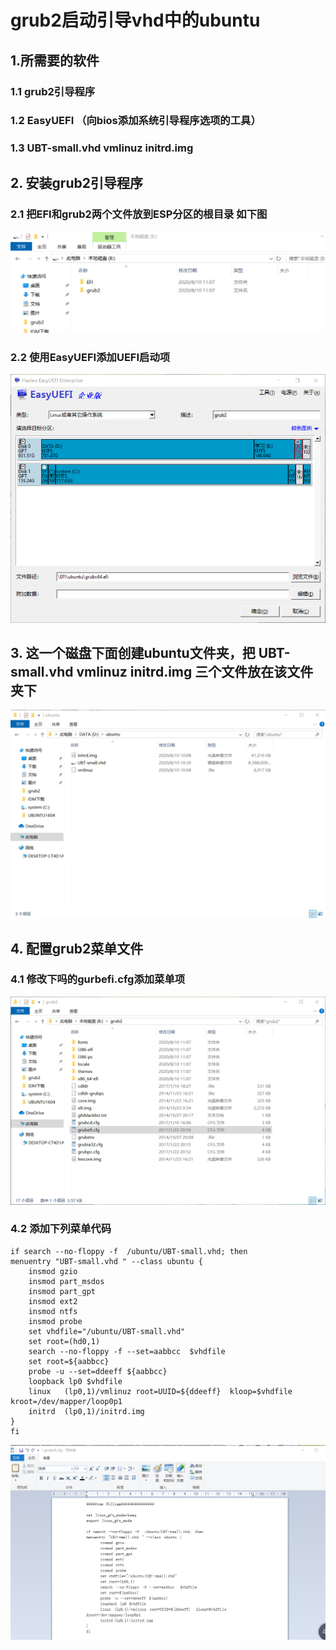 # grub2启动引导vhd中的ubuntu

## 1.所需要的软件

###      1.1  grub2引导程序

###      1.2   EasyUEFI （向bios添加系统引导程序选项的工具）

###      1.3  UBT-small.vhd   vmlinuz   initrd.img

## 2. 安装grub2引导程序

###     2.1   把EFI和grub2两个文件放到ESP分区的根目录 如下图

![image-20200810135243141](https://raw.githubusercontent.com/yusenyi123/pictures1/master/imgs/20200827163625.png)

###       2.2   使用EasyUEFI添加UEFI启动项

![image-20200810135728178](https://raw.githubusercontent.com/yusenyi123/pictures1/master/imgs/20200827163631.png)

## 3. 这一个磁盘下面创建ubuntu文件夹，把 UBT-small.vhd   vmlinuz   initrd.img  三个文件放在该文件夹下

![image-20200810140959369](https://raw.githubusercontent.com/yusenyi123/pictures1/master/imgs/20200827163639.png)

## 4. 配置grub2菜单文件 

### 4.1  修改下吗的gurbefi.cfg添加菜单项

![image-20200810140114349](https://raw.githubusercontent.com/yusenyi123/pictures1/master/imgs/20200827163645.png)

### 4.2 添加下列菜单代码

~~~
if search --no-floppy -f  /ubuntu/UBT-small.vhd; then
menuentry "UBT-small.vhd " --class ubuntu {
	insmod gzio
	insmod part_msdos
	insmod part_gpt
	insmod ext2
	insmod ntfs
	insmod probe
	set vhdfile="/ubuntu/UBT-small.vhd"
	set root=(hd0,1)
	search --no-floppy -f --set=aabbcc  $vhdfile
	set root=${aabbcc}
	probe -u --set=ddeeff ${aabbcc}
	loopback lp0 $vhdfile
	linux	(lp0,1)/vmlinuz root=UUID=${ddeeff}  kloop=$vhdfile  kroot=/dev/mapper/loop0p1
	initrd	(lp0,1)/initrd.img
}
fi

~~~

![image-20200810140715567](https://raw.githubusercontent.com/yusenyi123/pictures1/master/imgs/20200827163704.png)

